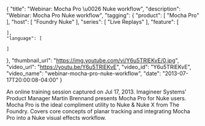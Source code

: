 {
  "title": "Webinar: Mocha Pro \u0026 Nuke workflow",
  "description": "Webinar: Mocha Pro Nuke workflow",
  "tagging": {
    "product": [
      "Mocha Pro"
    ],
    "host": [
      "Foundry Nuke"
    ],
    "series": [
      "Live Replays"
    ],
    "feature": [

    ],
    "language": [

    ]
  },
  "thumbnail_url": "https://img.youtube.com/vi/Y6u5TRlEKvE/0.jpg",
  "video_url": "https://youtu.be/Y6u5TRlEKvE",
  "video_id": "Y6u5TRlEKvE",
  "video_name": "webinar-mocha-pro-nuke-workflow",
  "date": "2013-07-17T20:00:08-04:00"
}

An online training session captured on Jul 17, 2013. Imagineer Systems'
Product Manager Martin Brennand presents Mocha Pro for Nuke users. Mocha Pro
is the ideal compliment utility to Nuke &amp; Nuke X from The Foundry. Covers
core concepts of planar tracking and integrating Mocha Pro into a Nuke visual
effects workflow.


